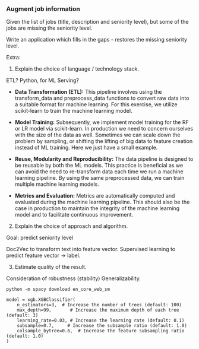### Augment job information
Given the list of jobs (title, description and seniority level),
but some of the jobs are missing the seniority level.

Write an application which fills in the gaps - restores the missing seniority level.

Extra:

1. Explain the choice of language / technology stack.

ETL?
Python, for ML
Serving?

- **Data Transformation (ETL):** This pipeline involves using the transform_data and preprocess_data functions to convert raw data into a suitable format for machine learning. For this exercise, we utilize scikit-learn to train the machine learning model.

- **Model Training:** Subsequently, we implement model training for the RF or LR model via scikit-learn. In production we need to concern ourselves with the size of the data as well. Sometimes we can scale down the problem by sampling, or shifting the lifting of big data to feature creation instead of ML training. Here we just have a small example.

- **Reuse, Modularity and Reproducibility:** The data pipeline is designed to be reusable by both the ML models. This practice is beneficial as we can avoid the need to re-transform data each time we run a machine learning pipeline. By using the same preprocessed data, we can train multiple machine learning models.

- **Metrics and Evaluation:** Metrics are automatically computed and evaluated during the machine learning pipeline. This should also be the case in production to maintain the integrity of the machine learning model and to facilitate continuous improvement.

2. Explain the choice of approach and algorithm.

Goal: predict seniority level

Doc2Vec to transform text into feature vector.
Supervised learning to predict feature vector -> label.

3. Estimate quality of the result.

Consideration of robustness (stability)
Generalizability.

```python -m spacy download en_core_web_sm```

```
model = xgb.XGBClassifier(
    n_estimators=3,  # Increase the number of trees (default: 100)
    max_depth=99,       # Increase the maximum depth of each tree (default: 3)
    learning_rate=0.03, # Increase the learning rate (default: 0.1)
    subsample=0.7,     # Increase the subsample ratio (default: 1.0)
    colsample_bytree=0.6,  # Increase the feature subsampling ratio (default: 1.0)
)
```